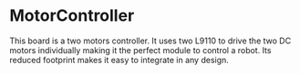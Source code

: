 # MotorController
This board is a two motors controller. It uses two L9110 to drive the two DC motors individually making it the perfect module to control a robot. Its reduced footprint makes it easy to integrate in any design.
